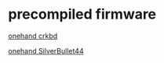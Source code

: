 # precompiled firmware

[onehand crkbd](https://github.com/bottilabo/bottilabo_onehand_keyboard/blob/precompiled/crkbd_rev1_bottilabo_onehand.hex)

[onehand SilverBullet44](https://github.com/bottilabo/bottilabo_onehand_keyboard/blob/precompiled/silverbullet44_bottilabo_onehand.hex)

